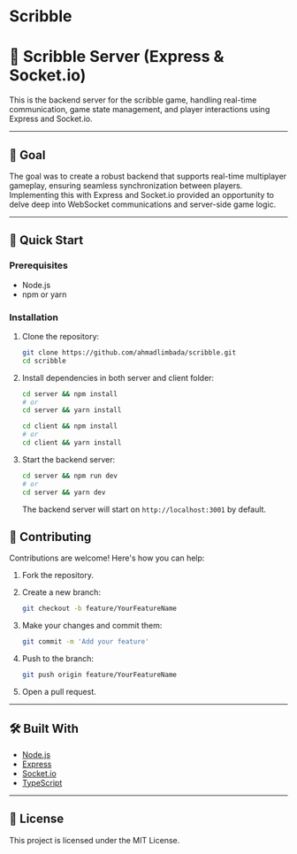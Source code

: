 # Scribble

# 🧠 Scribble Server (Express & Socket.io)

This is the backend server for the scribble game, handling real-time communication, game state management, and player interactions using Express and Socket.io.

---

## 🎯 Goal

The goal was to create a robust backend that supports real-time multiplayer gameplay, ensuring seamless synchronization between players. Implementing this with Express and Socket.io provided an opportunity to delve deep into WebSocket communications and server-side game logic.

---

## 🚀 Quick Start

### Prerequisites

- Node.js
- npm or yarn

### Installation

1. Clone the repository:

   ```bash
   git clone https://github.com/ahmadlimbada/scribble.git
   cd scribble
   ```

2. Install dependencies in both server and client folder:

   ```bash
   cd server && npm install
   # or
   cd server && yarn install
   ```

   ```bash
   cd client && npm install
   # or
   cd client && yarn install
   ```

3. Start the backend server:

   ```bash
   cd server && npm run dev
   # or
   cd server && yarn dev
   ```

   The backend server will start on `http://localhost:3001` by default.

## 🤝 Contributing

Contributions are welcome! Here's how you can help:

1. Fork the repository.
2. Create a new branch:

   ```bash
   git checkout -b feature/YourFeatureName
   ```

3. Make your changes and commit them:

   ```bash
   git commit -m 'Add your feature'
   ```

4. Push to the branch:

   ```bash
   git push origin feature/YourFeatureName
   ```

5. Open a pull request.

---

## 🛠️ Built With

- [Node.js](https://nodejs.org/)
- [Express](https://expressjs.com/)
- [Socket.io](https://socket.io/)
- [TypeScript](https://www.typescriptlang.org/)

---

## 📄 License

This project is licensed under the MIT License.
